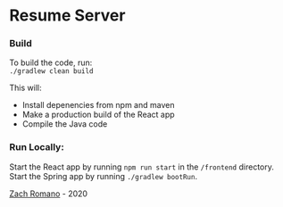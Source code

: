 # Resume Server

### Build
To build the code, run:  
 `./gradlew clean build`  
 
This will:
* Install depenencies from npm and maven
* Make a production build of the React app
* Compile the Java code

### Run Locally:
Start the React app by running `npm run start` in the `/frontend` directory.
Start the Spring app by running `./gradlew bootRun`.


[Zach Romano](https://zromano.com) - 2020
 